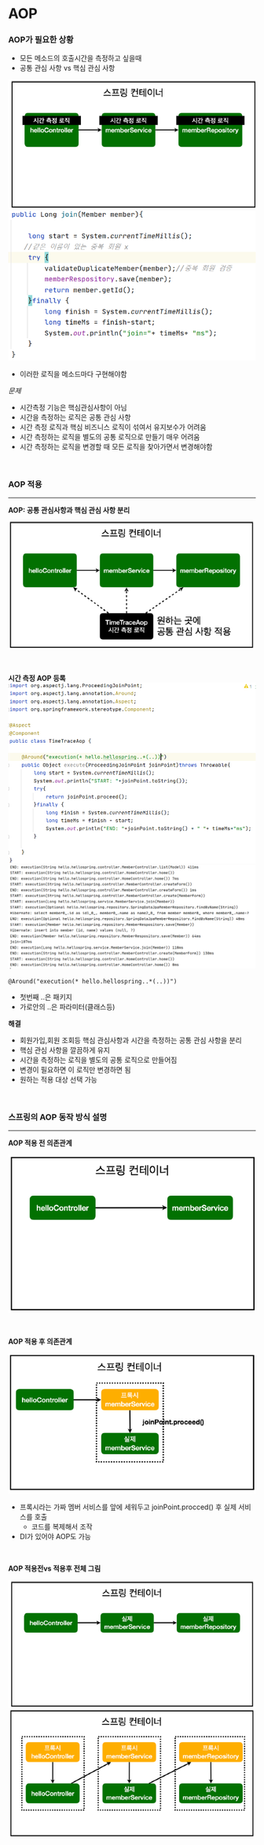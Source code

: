 # AOP

### AOP가 필요한 상황

- 모든 메소드의 호출시간을 측정하고 싶을때
- 공통 관심 사항 vs 핵심 관심 사항

![logic](logic.PNG)
![time](time.PNG)
- 이러한 로직을 메소드마다 구현해야함

*문제*
- 시간측정 기능은 핵심관심사항이 아님
- 시간을 측정하는 로직은 공통 관심 사항
- 시간 측정 로직과 핵심 비즈니스 로직이 섞여서 유지보수가 어려움
- 시간 측정하는 로직을 별도의 공통 로직으로 만들기 매우 어려움
- 시간 측정하는 로직을 변경할 때 모든 로직을 찾아가면서 변경해야함

<br/>

### AOP 적용

-----------------

**AOP: 공통 관심사항과 핵심 관심 사항 분리**

![container](container.PNG)

<br/>

**시간 측정 AOP 등록**
![aop](aop.PNG)
![startend](startend.PNG)

```
@Around("execution(* hello.hellospring..*(..))")
```
- 첫번째 ..은 패키지
- 가로안의 ..은 파라미터(클래스등)

**해결**
- 회원가입,회원 조회등 핵심 관심사항과 시간을 측정하는 공통 관심 사항을 분리
- 핵심 관심 사항을 깔끔하게 유지
- 시간을 측정하는 로직을 별도의 공통 로직으로 만들어짐
- 변경이 필요하면 이 로직만 변경하면 됨
- 원하는 적용 대상 선택 가능

<br/>

### 스프링의 AOP 동작 방식 설명

----------------

**AOP 적용 전 의존관계**

![before](before.PNG)

<br/>

**AOP 적용 후 의존관계**

![after](after.PNG)
- 프록시라는 가짜 멤버 서비스를 앞에 세워두고 joinPoint.procced() 후 실제 서비스를 호출
    - 코드를 복제해서 조작
- DI가 있어야 AOP도 가능

<br/>

**AOP 적용전vs 적용후 전체 그림**

![before1](before1.PNG)
![after1](after1.PNG)